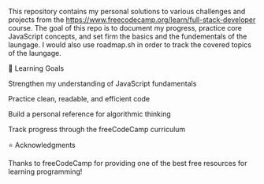 This repository contains my personal solutions to various challenges and projects from the https://www.freecodecamp.org/learn/full-stack-developer course.
The goal of this repo is to document my progress, practice core JavaScript concepts, and set firm the basics and the fundementals of the laungage.
I would also use roadmap.sh in order to track the covered topics of the laungage.

🧠 Learning Goals

Strengthen my understanding of JavaScript fundamentals

Practice clean, readable, and efficient code

Build a personal reference for algorithmic thinking

Track progress through the freeCodeCamp curriculum


⭐ Acknowledgments

Thanks to freeCodeCamp for providing one of the best free resources for learning programming!
